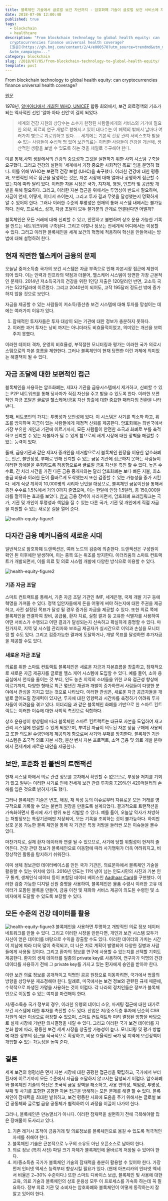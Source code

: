 ```yaml
---
title: 블록체인 기술에서 글로벌 보건 자산까지 - 암호화폐 기술이 글로벌 보건 서비스에 자본을 공급할 수 있는가?
date: 2018-07-06 12:00:48
published: true
tags:
  - blockchain
  - healthcare
description: "From blockchain technology to global health equity: can
  cryptocurrencies finance universal health coverage?
  [원문](https://gh.bmj.com/content/2/4/e000570?utm_source=trendmd&utm_medium=cpc\
  &utm_campaign=..."
category: blockchain
slug: /2018/07/05/from-blockchain-technology-to-global-health-equity/
template: post
---
```

From blockchain technology to global health equity: can cryptocurrencies finance universal health coverage?

[원문](https://gh.bmj.com/content/2/4/e000570?utm_source=trendmd&utm_medium=cpc&utm_campaign=bmjgh&utm_content=consumer&utm_term=1-B)

1978년, [알마아타애서 개최된 WHO, UNICEF](http://www.pharmacist.or.kr/node/2679) 합동 회의에서, 보건 의료정책의 기초가 되는 역사적인 선언 '알마 아타 선언'이 결의 되었다. 

> 세계의 건강 자원의 상당수는 소수가 한정된 사람들에게의 서비스와 거기에 필요한 의학, 의료의 연구 개발로 향해지고 있어 대다수는 이 혜택의 밖에서 날마다 여러가지 병으로 괴로워하고 있다. … 세계에는 기본적 건강 관리 서비스조차 받을 수 없는 사람들이 수십억 명 있어 보건의료는 이러한 사람들이 건강을 개선해, 생산적인 생활을 보낼 수 있도록 하는 것을 제일로 추구해야 한다.

이를 통해,사회 생활에서의 건강의 중요성과 그것을 실현하기 위한 사회 시스템 구축을 요구했다. 그리고 건강의 실현이 '세계에서 가장 중요한 사회적인 목표' 임을 분명히 했다. 이를 위해 WHO는 보편적 건강 보험 (UHC)을 촉구했다. 이러한 건강에 대한 평등과, 보편적인 의료 접근을 달성하는 것은, 자본 시장에 대해 얼마나 공평하게 접근할 수 있는지에 따라 달려 있다. 이러한 자본 시장은 국가, 지자체, 병원, 인프라 및 공급망 개발을 위해 필요하다. 그리고, 이러한 자본 접근을 위해서는 투명성이 반드시 필요하며, 자금이 언제, 어떻게, 어디서 쓰이는지, 그리고 투자 결과 무엇을 달성했는지 명확하게 알 수 있어야 한다. 그러나 이러한 수준의 투명성은 현재의 통화 시스템 내에서는 불가능하다. 전략, 프로세스, 성과, 자금 조달이 모두 불가분의 관계로 연결된다면 어떨까?

블록체인은 모든 거래에 대해 신뢰할 수 있고, 안전하고 불변하며 상호 운용 가능한 기록을 만드는 네트워크위에 구축된다. 그리고 이렇나 정보는 전세계적 어디에서든 이용할 수 있다. 그리고 이러한 블록체인을 세계 보건의 혁명에 적용하여 혁신을 만들어내는 방법에 대해 설명하려 한다.

## 현재 직면한 헬스케어 금융의 문제

오늘날 중저소득층 국가의 보건 시스템은 자금 부족으로 인해 자본시장 접근에 제한이 되어 있다. 이는 인력과 인프라의 약점과 더불어, 헬스케어 시스템이 당면한 가장 근본적인 문제다. 2014년 저소득국가의 건강을 위한 1인당 지출은  120달러인 반면, 고소득 국가는 5221달러에 이르렀다. 그리고 2040년이 되어도, 고작 195달러 정도선 밖에 증가하지 않을 것으로 보인다.

자금을 제공할 수 있는 사람들이 저소득/중산층 보건 시스템에 대해 투자를 망설이는 데에는 여러가지 이유가 있다.

1. 잠재적인 투자자들은 투자 대상이 되는 기관에 대한 정보가 충분하지 못하다.
2. 이러한 과거 투자는 낭비 까지는 아니더라도 비효율적이었고, 의미있는 개선을 보여주지 못했다.

이러한 데이터 격차, 운영의 비효율성, 부적절한 모니터링과 평가는 이러한 국가 의료시스템으로의 자본 흐름을 제한한다. 그러나 블록체인이 현재 당면한 이런 과제에 의미있는 해결책이 될 수 있다.

## 자금 조달에 대한 보편적인 접근

블록체인을 사용하는 암호화폐는, 제3자 기관을 금융시스템에서 제거하고, 신뢰할 수 있는 P2P 네트워크를 통해 당사자가 직접 자산을 주고 받을 수 있도록 한다. 이러한 보편적인 자금 조달은 글로벌 헬스케어/금융 자산 창출에 대한 중요한 패러다임 전환을 나타낸다. 

첫째, 비트코인의 가치는 투명성과 보안성에 있다. 이 시스템은 사기를 최소화 하고, 위조를 방지하며 자금이 있는 사람들에게 재정적 신뢰를 제공한다. 암호화폐는 최빈국에서 가장 부유한 개인과 기관에 이르기까지, 모든 사람들이 안전한 초국과 화폐로 부를 축적하고 신뢰할 수 있는 지불자가 될 수 있게 함으로써 새계 시장에 대한 장벽을 해결할 수 있는 능력이 있다.

둘째, 금융기관과 같은 제3자 중개인을 제거함으로서 블록체인 원장을 이용한 암호화폐는, 빈곤, 불안정성, 부패로 인해 신뢰할 수 있는 금융 기관에 접근하지 못하는 사람들이 이러한 장애물을 우회하도록 허용함으로써 글로벌 금융 자산을 촉진 할 수 있다. 높은 수수료, 긴 처리 시간을 가진 다른 금융 중개자와는 달리 암호화폐는 보다 빠른 지불, 최소 송금 비용과 이러한 돈이 올바르게 도착했는지 또한 검증할 수 있는 가능성을 증가 시킨다. 세계 식량 계획이 10,000명의 시리아 난민을 대상으로, 블록체인 금융이전을 통해서 종전 수수료 1.5%에서 거의 0까지 줄였으며, 이는 한달에 인당 1.5달러, 총 150,000달러를 절약하는 효과를 보았다. [참고](https://www.cgdev.org/sites/default/files/blockchain-and-economic-development-hype-vs-reality_0.pdf) 금융 장벽이 사라지면서, 암호화폐 프레임워크는 국가, 기관 및 개인이 투명성과 책임을 질 수 있는 다른 국가, 기관 및 개인에게 직접 자금을 지원할 수 있는 새로운 길을 열어 준다.

![health-equity-figure1](../images/health-equity-figure1.jpg)

## 다자간 금융 메커니즘의 새로운 시대

일반적으로 암호화폐 트랜잭션은, 여러 노드의 검증에 의존한다. 트랜잭션은 구성원이 확인 된 이후에만 발생하며, 이는 중복 또는 위조를 방지한다. 이더리움의 스마트 컨트랙트가 개발되면서, 이를 의료 및 의료 시스템 개발에 다양한 방식으로 이용할 수 있다.

![health-equity-figure2](../images/health-equity-figure2.jpg)

### 기존 자금 조달

스마트 컨트랙트를 통해서, 기존 자금 조달 기관인 IMF, 세계은행, 국제 개발 기구 등에 혁명을 가져올 수 있다. 정책 임안자들에게 돈을 어떻게 써야 하는지에 대한 주권을 제공하고, 사전 설정된 목표가 달성 될 경우 증가된 자금을 제공할 수 있다. 또한 의료 쪽에 블록체인을 연결하여 장비, 공급품, 환자 치료, 실험 결과 등 고유한 식별자를 사용하여 어떤 서비스가 수행되고 어떤 결과가 달성되는지 신속하고 확실하게 증명할 수 있다. 마찬가지로, 지역 및 시스템 관리자와 보조금 제공자가 실시간으로 이익과 손실을 모니터링 할 수도 있다. 그리고 검증가능한 결과에 도달하거나, 개발 목표를 달성하면 추가자금을 제공할 수도 있다.

### 새로운 자금 조달

의료를 위한 스마트 컨트랙트 블록체인은 새로운 자금과 자본흐름을 창출하고, 잠재적으로 새로운 자금 제공자를 글로벌 헬스 케어 시스템에 도입할 수 있다.  예를 들어, 소아 응급실에서 천식을 줄이는 것 부터, 인도 농촌 지역의 소녀들을 위한 교육 접근성 향상에 이르기까지, 다양한 형태로 최근 몇년간 채권과 개발이 증가하면서 사람들이 다양한 분야에서 관심을 가지고 있는 것으로 나타났다. 이러한 관심은, 새로운 자금 공급자들을 개발로 끌어드릴 잠재력이 있지만, 투자에 대한 영향력과 시간차를 측정하기 어려워 투자자들이 어려움을 겪고 있다. 이더리움 과 같은 블록체인 화폐를 기반으로 한 스마트 컨트랙트는 이러한 이슈에 대한 사회적 촉진으로 적합하다.

상호 운용성이 향상됨에 따라 블록체인 스마트 컨트랙트는 대규모 자본을 도입하여 재고관리 시스템에 연결할 수 있게 되었으며, 부여된 자금이 의도된 자본 상품 구매에 사용되고 또한 의도된 수령인에게 제공되게 함으로써 사기와 부패를 방지한다. 블록체인 기반 시스템은 초국적 의료 자본 시장, 분산 벤처 자본 프로젝트, 소액 금융 및 의료 개발 분야에서 전세계에 새로운 대안을 제공한다.

## 보안, 표준화 된 불변의 트랜잭션

현재 시스템 하에서 의료 관련 정보를 교차해서 확인할 수 없으므로, 부정을 저지를 기회가 많고 일부는 이러한 사기로 인해 전세계 보건 관련 투자중 7.29%인 420억달러의 손해를 입은 것으로 밝혀지기도 했다.

그러나 블록체인 기술은 변조, 해킹, 재 작성 등의 이슈로부터 자유로운 모든 거래를 영구적으로 기록할 수 있는 불변의 원장을 만들도록 설계되었다. 결과적으로 트랜잭션을 가속화하면서 동시에 사기 행위 또한 식별할 수 있다. 예를 들어, 오늘날 약사가 처방하는 처방정보는 특정기관에만 저장되어, 모든 기록을 조회하는 것이 불가능하다. 하지만 상호 운용 가능한 블록 체인을 통해 각 기관은 특정 처방을 둘러싼 모든 이슈들을 볼수 있다.

마찬가지로, 실제 환자 데이터와 연결 될 수 있으므로, 사기에 당할 위험성이 현저히 줄어든다. 건강 관련 정보가 블록체인으로 이동함에 따라 사기행위가 더욱 어려워지고, 비정상적인 활동을 탐지하기 쉬워진다.

이미 생체 정보관련 데이터베이스를 만든 국가 기관은, 의료분야에서 블록체인 기술을 활용할 수 있는 위치에 있다. 2016년 인도는 11억 녕이 넘는 인도시민의 사진과 기본 인구 통계, 생체인식 데이터 등이 포함된 데이터 베이스인 [Aadhaar Card](https://www.uidai.gov.in/)를 구현했다. 이러한 검증 가능한 디지털 신원 증명을 사용하여, 블록체인은 물품 수령시 이러한 고유 데이터가 포함된 블록을 만들어, 금융 이전 및 재화와 서비스 제공이 의도된 수령인 및 소비자에게 도달할 수 있도록 보장할 수 있다.

## 모든 수준의 건강 데이터를 활용

![health-equity-figure3](../images/health-equity-figure3.jpg)
블록체인을 사용하면 투명하고 개방적인 의료 정보 데이터 네트워크를 만들 수 있다. 그리고 이러한 시장을 만든다면, 개인과 보건 시스템 모두가 자신이 얻은 데이터를 바탕으로 수익을 창출할 수도 있다. 이러한 데이터의 가치는 시간이 지남에 따라 더욱 많이 축적되고, 더 나은 치료 계획이 발명되어 다양한 질병과 사람들에게 사용될 것이다. 그리고 환자의 정보를 연구에 사용할 수 있는지를 선택할 기회도 제공한다. 환자의 생체 데이터를 일종의 private key로 사용하여, 연구자가 익명의 건강데이터를 사용하기 전에 그 private key를 가지고 있는 환자에게 승인을 받아야 한다.

이런 보건 의료 정보를 공개적이고 익명인 공공 원장으로 이동하려면, 국가에서 법률의 방향을 상당부분 재조정해야 한다. 일례로, 미국에서는 보건 정보와 관련된 규제 때문에, 수학적으로 파생된 가명을 사용하는 것이 어렵다. 각 나라의 정치인들은 정보가 블록체인으로 이동할 수 있는 여지를 마련해야 한다.

저/중소득층 국가 정부의 경우, 이러한 유형의 데이터 소유, 마케팅 접근에 대한 대가로 보건 시스템에 대한 투자를 촉진할 수도 있다. 산업은 저/중소득층 투자에 단순히 CSR차원의 예산 이상으로 확장할 수 있으며, 스마트 컨트랙트와 미리 결정된 방향을 바탕으로 실제 시장에 기반한 의사결정을 내릴 수 있다. 그리고 이러한 국가 보건 데이터를 자본화 함에 따라, 평등한 보건 세계 시장을 창출할 가능성이 높다. 모니터링 및 평가 방법에 대한 정부의 접근을 적극적으로 확장하고, 비용 효율적인 국가 및 지역에 보건정책이 개입할 수 있는 가능성을 높여 준다.

## 결론

세계 보건의 형평성은 먼저 자본 시장에 대한 공평한 접근성을 확립하고, 국가에서 부터 환자에 이르기까지 모든 수준에서 자금을 조달하지 않고서는 달성되기 어렵다. 암호화폐와 블록체인 기술의 혁신은 초국적 금융 장벽을 해소하고, 사용 편의성, 책임성, 투명성, 부패 및 사기를 포함한 공평한 자본 접근을 방해하는 모든 문제를 해결 할 수 있다. 블록체인이 잠재력을 최대한 발휘하고, 보건 평등한 사회에 도움을 주기 위해서는 글로벌 보건 공동체와 글로벌 금융 공동체가 협력하여 이 과정을 이끌어 나가야 한다.

그러나, 블록체인은 만능열쇠가 아니다. 이러한 잠재력을 실현하기 전에 극복해야할 많은 장애물이 도사리고 있다. 

1. 기존 레거시 조적이 금융거래 및 의료정보를 블록체인으로 옮길 수 있도록 적극적인 자세를 취해야 한다.
2. 블록체인 기술은 근본적으로 누구의 소유도 아닌 오픈소스로 남아야 한다.
3. 의료 정보 (특히 사진) 파일 크기 자체가 블록체인에 올바르게 저장될 수 있어야 한다. 
4. 저/중소득층 국가가 블록체인 기술의 잠재력을 충분히 활용할 수 있어야 한다. 가장 먼저 인터넷 액세스 능력부터 향상시킬 필요가 있다. (현재 아프리카의 인터넷 엑세서 비율은 2~30% 수준이다.) 또한 스마트 디바이스 보급, 블록체인 및 사용에 대한 교육, 의료 기술과 블록체인의 상호 운용성 모두 이 프로세스를 가속화 하는데 꼭 필요하다. 정부 의료 기관 및 소비자는 암호화폐와 블록체인이 어떻게 동작하는지 잘 알고 있어야 한다. 